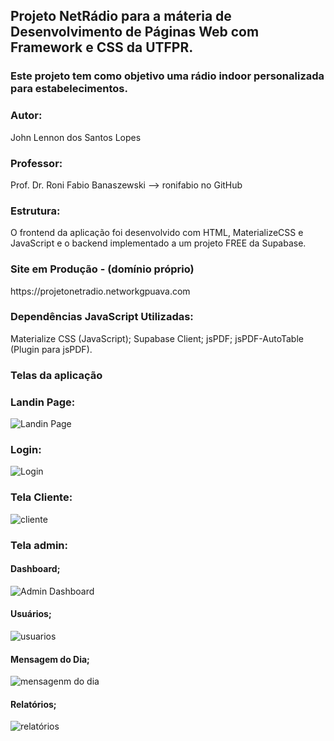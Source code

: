 <h2> Projeto NetRádio para a máteria de Desenvolvimento de Páginas Web com Framework e CSS da UTFPR. </h2>
<h3>Este projeto tem como objetivo uma rádio indoor personalizada para estabelecimentos.</h3>

<h3>Autor:</h3> 
John Lennon dos Santos Lopes

<h3>Professor:</h3> 
Prof. Dr. Roni Fabio Banaszewski --> ronifabio no GitHub

<h3>Estrutura:</h3>
O frontend da aplicação foi desenvolvido com HTML, MaterializeCSS e JavaScript e o backend implementado a um projeto FREE da Supabase.


<h3>Site em Produção - (domínio próprio)</h3> 
https://projetonetradio.networkgpuava.com


<h3>Dependências JavaScript Utilizadas:</h3> 
Materialize CSS (JavaScript);
Supabase Client;
jsPDF;
jsPDF-AutoTable (Plugin para jsPDF).


<h3>Telas da aplicação </h3>

<h3>Landin Page:</h3>

![Landin Page](https://github.com/user-attachments/assets/0a6ae5c6-fa7b-4662-939e-c0f3e7aacba7)

<h3>Login:</h3>

![Login](https://github.com/user-attachments/assets/912da25e-2c4b-4340-9f2e-c88f05c980eb)

<h3>Tela Cliente:</h3>

![cliente](https://github.com/user-attachments/assets/5f0ca00e-8e49-43c2-bc6e-2166d37732d8)

<h3>Tela admin:</h3>

<h4>Dashboard;</h4>

![Admin Dashboard](https://github.com/user-attachments/assets/5521ddce-6253-4aea-b461-4162f2ca4483)

<h4>Usuários;</h4>

![usuarios](https://github.com/user-attachments/assets/5cda77a7-b5c7-4c70-b4e9-a73c895a31f8)

<h4>Mensagem do Dia;</h4>

![mensagenm do dia](https://github.com/user-attachments/assets/1884f460-8234-4903-ad7e-b3ae7062db05)

<h4>Relatórios;</h4>

![relatórios](https://github.com/user-attachments/assets/47593cf0-ae23-415b-86b2-1ffd4417f9a9)






